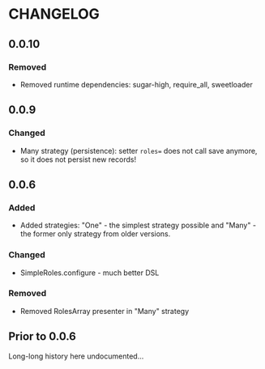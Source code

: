 # CHANGELOG

## 0.0.10

### Removed

* Removed runtime dependencies: sugar-high, require_all, sweetloader

## 0.0.9

### Changed

* Many strategy (persistence): setter `roles=` does not call save anymore, so it does not persist new records! 

## 0.0.6

### Added

* Added strategies: "One" - the simplest strategy possible and "Many" - the former only strategy from older versions.

### Changed

* SimpleRoles.configure - much better DSL

### Removed

* Removed RolesArray presenter in "Many" strategy

## Prior to 0.0.6 

Long-long history here undocumented...
